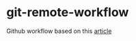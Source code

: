# git-remote-workflow

Github workflow based on this [article](https://www.webfactory.de/blog/use-ssh-key-for-private-repositories-in-github-actions)
